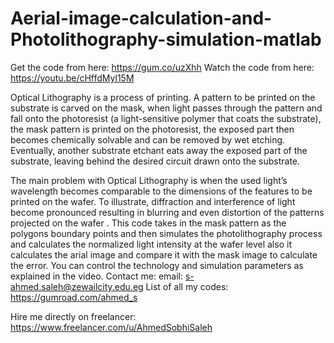 # Aerial-image-calculation-and-Photolithography-simulation-matlab
Get the code from here:  https://gum.co/uzXhh
Watch the code from here:
https://youtu.be/cHffdMyl15M

Optical Lithography is a process of printing. A pattern to be printed on the substrate is carved on the mask, when light passes through the pattern and fall onto the photoresist (a light-sensitive polymer that coats the substrate), the mask pattern is printed on the photoresist, the exposed part then becomes chemically solvable and can be removed by wet etching. Eventually, another substrate etchant eats away the exposed part of the substrate, leaving behind the desired circuit drawn onto the substrate.

The main problem with Optical Lithography is when the used light’s wavelength becomes comparable to the dimensions of the features to be printed on the wafer. To illustrate, diffraction and interference of light become pronounced resulting in blurring and even distortion of the patterns projected on the wafer .
This code takes in the mask pattern as the polygons boundary points and then simulates the photolithography process and calculates the normalized light intensity at the wafer level also it calculates the arial image and compare it with the mask image to calculate the error.
You can control the technology and simulation parameters as explained in the video.
Contact me:
email: s-ahmed.saleh@zewailcity.edu.eg
List of all my codes: https://gumroad.com/ahmed_s

Hire me directly on freelancer:
https://www.freelancer.com/u/AhmedSobhiSaleh


